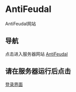 # AntiFeudal
AntiFeudal网站
## 导航 ##
点击进入服务器网站 [AntiFeudal](http://www.antifeudal.top)
## 请在服务器运行后点击
[登录界面](http://localhost:8080/AntiFeudal/jsp/login.jsp)
